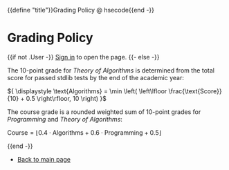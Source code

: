 {{define "title"}}Grading Policy @ hsecode{{end -}}

# Grading Policy

{{if not .User -}}
[Sign in](signin) to open the page.
{{- else -}}

The 10-point grade for *Theory of Algorithms*
is determined from the total score for passed stdlib tests
by the end of the academic year:

${
  \displaystyle
  \text{Algorithms} = \min \left(
    \left\lfloor \frac{\text{Score}}{10} + 0.5 \right\rfloor, 10
  \right)
}$


The course grade is a rounded weighted sum of 10-point grades for *Programming* and *Theory of Algorithms*:

${
  \displaystyle
  \text{Course} = \left\lfloor
    0.4 \cdot \text{Algorithms} + 0.6 \cdot \text{Programming} + 0.5
  \right\rfloor
}$

{{end -}}

* [Back to main page](..)
